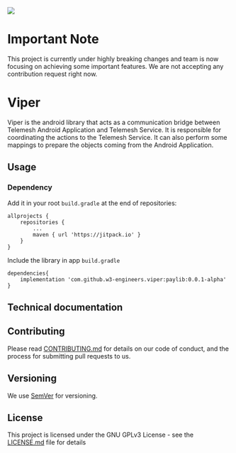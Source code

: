 [![](https://jitpack.io/v/w3-engineers/viper.svg)](https://jitpack.io/#w3-engineers/viper)


# Important Note

This project is currently under highly breaking changes and team is now focusing on achieving some important features.
We are not accepting any contribution request right now.

# Viper

Viper is the android library that acts as a communication bridge between Telemesh Android Application and Telemesh Service.
It is responsible for coordinating the actions to the Telemesh Service. 
It can also perform some mappings to prepare the objects coming from the Android Application.

## Usage

### Dependency

Add it in your root `build.gradle` at the end of repositories:

    allprojects {
		repositories {
			...
			maven { url 'https://jitpack.io' }
		}
	}

Include the library in app `build.gradle`

    dependencies{
        implementation 'com.github.w3-engineers.viper:paylib:0.0.1-alpha'
    }

## Technical documentation





## Contributing

Please read [CONTRIBUTING.md](https://github.com/w3-engineers/viper/blob/master/CONTRIBUTING.md) for details on our code of conduct, and the process for submitting pull requests to us.

## Versioning

We use [SemVer](http://semver.org/) for versioning.

## License

This project is licensed under the GNU GPLv3 License - see the [LICENSE.md](https://github.com/w3-engineers/viper/blob/master/LICENSE) file for details

